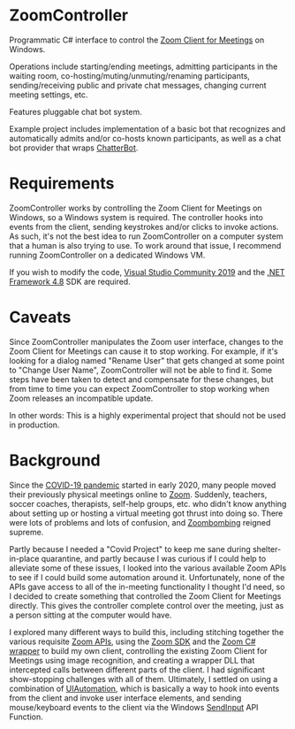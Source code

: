 # ZoomController
Programmatic C# interface to control the [Zoom Client for Meetings](https://zoom.us/client/latest/ZoomInstaller.exe) on Windows.

Operations include starting/ending meetings, admitting participants in the waiting room, co-hosting/muting/unmuting/renaming participants, sending/receiving public and private chat messages, changing current meeting settings, etc.

Features pluggable chat bot system.

Example project includes implementation of a basic bot that recognizes and automatically admits and/or co-hosts known participants, as well as a chat bot provider that wraps [ChatterBot](https://chatterbot.readthedocs.io/en/stable/).

# Requirements

ZoomController works by controlling the Zoom Client for Meetings on Windows, so a Windows system is required.  The controller hooks into events from the client, sending keystrokes and/or clicks to invoke actions.  As such, it's not the best idea to run ZoomController on a computer system that a human is also trying to use.  To work around that issue, I recommend running ZoomController on a dedicated Windows VM.

If you wish to modify the code, [Visual Studio Community 2019](https://visualstudio.microsoft.com/vs/community/) and the [.NET Framework 4.8](https://devblogs.microsoft.com/dotnet/announcing-the-net-framework-4-8/) SDK are required.

# Caveats

Since ZoomController manipulates the Zoom user interface, changes to the Zoom Client for Meetings can cause it to stop working.  For example, if it's looking for a dialog named "Rename User" that gets changed at some point to "Change User Name", ZoomController will not be able to find it.  Some steps have been taken to detect and compensate for these changes, but from time to time you can expect ZoomController to stop working when Zoom releases an incompatible update.

In other words: This is a highly experimental project that should not be used in production.

# Background

Since the [COVID-19 pandemic](https://en.wikipedia.org/wiki/COVID-19_pandemic) started in early 2020, many people moved their previously physical meetings online to [Zoom](https://zoom.us/).  Suddenly, teachers, soccer coaches, therapists, self-help groups, etc. who didn't know anything about setting up or hosting a virtual meeting got thrust into doing so.  There were lots of problems and lots of confusion, and [Zoombombing](https://en.wikipedia.org/wiki/Zoombombing) reigned supreme.

Partly because I needed a "Covid Project" to keep me sane during shelter-in-place quarantine, and partly because I was curious if I could help to alleviate some of these issues, I looked into the various available Zoom APIs to see if I could build some automation around it.  Unfortunately, none of the APIs gave access to all of the in-meeting functionality I thought I'd need, so I decided to create something that controlled the Zoom Client for Meetings directly.  This gives the controller complete control over the meeting, just as a person sitting at the computer would have.

I explored many different ways to build this, including stitching together the various requisite [Zoom APIs](https://marketplace.zoom.us/docs/api-reference/zoom-api), using the [Zoom SDK](https://marketplace.zoom.us/docs/sdk/native-sdks/windows/mastering-sdk/windows-sdk-functions) and the [Zoom C# wrapper](https://marketplace.zoom.us/docs/sdk/native-sdks/windows/c-sharp-wrapper) to build my own client, controlling the existing Zoom Client for Meetings using image recognition, and creating a wrapper DLL that intercepted calls between different parts of the client.  I had significant show-stopping challenges with all of them.  Ultimately, I settled on using a combination of [UIAutomation](https://docs.microsoft.com/en-us/dotnet/framework/ui-automation/ui-automation-overview), which is basically a way to hook into events from the client and invoke user interface elements, and sending mouse/keyboard events to the client via the Windows [SendInput](https://docs.microsoft.com/en-us/windows/win32/api/winuser/nf-winuser-sendinput) API Function.
